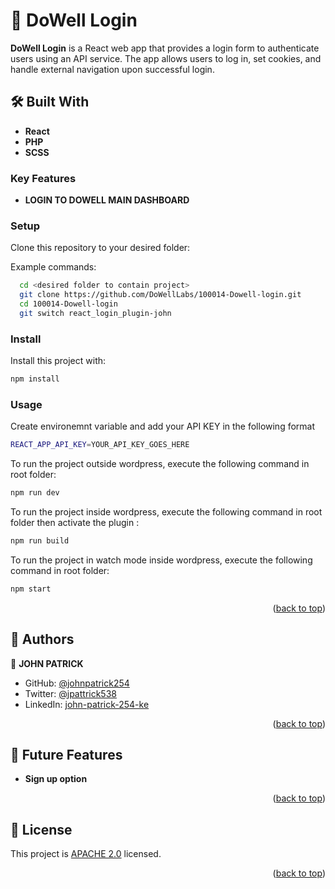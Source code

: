 # 📖 DoWell Login <a name="about-project"></a>

**DoWell Login** is a React web app that provides a login form to authenticate users using an API service. The app allows users to log in, set cookies, and handle external navigation upon successful login.

## 🛠 Built With <a name="built-with"></a>

- **React**
- **PHP**
- **SCSS**

<!-- Features -->

### Key Features <a name="key-features"></a>

- **LOGIN TO  DOWELL MAIN DASHBOARD**

### Setup

Clone this repository to your desired folder:

Example commands:

```sh
  cd <desired folder to contain project>
  git clone https://github.com/DoWellLabs/100014-Dowell-login.git
  cd 100014-Dowell-login
  git switch react_login_plugin-john
```

### Install

Install this project with:

```sh
npm install
```

### Usage
Create environemnt variable and add your API KEY in the following format

```sh
REACT_APP_API_KEY=YOUR_API_KEY_GOES_HERE
```
To run the project outside wordpress, execute the following command in root folder:

```sh
npm run dev 
```
To run the project inside wordpress, execute the following command in root folder then activate the plugin :


```sh
npm run build 
```
To run the project in watch mode inside wordpress, execute the following command in root folder:

```sh
npm start 
```

<p align="right">(<a href="#readme-top">back to top</a>)</p>

<!-- AUTHORS -->

## 👥 Authors <a name="authors"></a>

<!-- > Mention all of the collaborators of this project. -->

👤 **JOHN PATRICK**

- GitHub: [@johnpatrick254](https://github.com/johnpatrick254)
- Twitter: [@jpattrick538](https://twitter.com/jpattrick538_)
- LinkedIn: [john-patrick-254-ke](https://www.linkedin.com/in/john-patrick-254ke/)

<p align="right">(<a href="#readme-top">back to top</a>)</p>

<!-- FUTURE FEATURES -->

## 🔭 Future Features <a name="future-features"></a>

 <!-- Describe 1 - 3 features you will add to the project. -->

- **Sign up option**

<p align="right">(<a href="#readme-top">back to top</a>)</p>



<!-- LICENSE -->

## 📝 License <a name="license"></a>

This project is [APACHE 2.0](./LICENSE) licensed.

<p align="right">(<a href="#readme-top">back to top</a>)</p>
